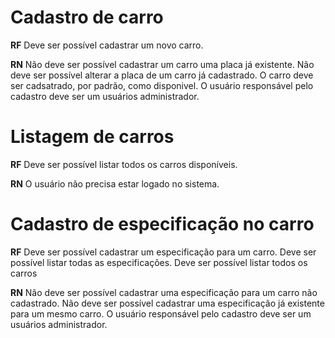 # Cadastro de carro

**RF** 
Deve ser possível cadastrar um novo carro.

**RN**
Não deve ser possível cadastrar um carro uma placa já existente.
Não deve ser possível alterar a placa de um carro já cadastrado.
O carro deve ser cadsatrado, por padrão, como disponivel.
O usuário responsável pelo cadastro deve ser um usuários administrador.

# Listagem de carros

**RF**
Deve ser possível listar todos os carros disponíveis.

**RN**
O usuário não precisa estar logado no sistema. 

# Cadastro de especificação no carro

**RF**
Deve ser possível cadastrar um especificação para um carro.
Deve ser possível listar todas as especificações.
Deve ser possível listar todos os carros

**RN**
Não deve ser possível cadastrar uma especificação para um carro não cadastrado.
Não deve ser possível cadastrar uma especificação já existente para um mesmo carro.
O usuário responsável pelo cadastro deve ser um usuários administrador.
